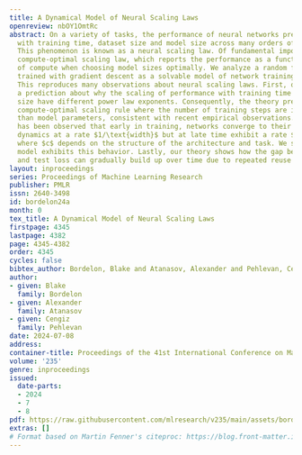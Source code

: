 ```yaml
---
title: A Dynamical Model of Neural Scaling Laws
openreview: nbOY1OmtRc
abstract: On a variety of tasks, the performance of neural networks predictably improves
  with training time, dataset size and model size across many orders of magnitude.
  This phenomenon is known as a neural scaling law. Of fundamental importance is the
  compute-optimal scaling law, which reports the performance as a function of units
  of compute when choosing model sizes optimally. We analyze a random feature model
  trained with gradient descent as a solvable model of network training and generalization.
  This reproduces many observations about neural scaling laws. First, our model makes
  a prediction about why the scaling of performance with training time and with model
  size have different power law exponents. Consequently, the theory predicts an asymmetric
  compute-optimal scaling rule where the number of training steps are increased faster
  than model parameters, consistent with recent empirical observations. Second, it
  has been observed that early in training, networks converge to their infinite-width
  dynamics at a rate $1/\text{width}$ but at late time exhibit a rate $\text{width}^{-c}$,
  where $c$ depends on the structure of the architecture and task. We show that our
  model exhibits this behavior. Lastly, our theory shows how the gap between training
  and test loss can gradually build up over time due to repeated reuse of data.
layout: inproceedings
series: Proceedings of Machine Learning Research
publisher: PMLR
issn: 2640-3498
id: bordelon24a
month: 0
tex_title: A Dynamical Model of Neural Scaling Laws
firstpage: 4345
lastpage: 4382
page: 4345-4382
order: 4345
cycles: false
bibtex_author: Bordelon, Blake and Atanasov, Alexander and Pehlevan, Cengiz
author:
- given: Blake
  family: Bordelon
- given: Alexander
  family: Atanasov
- given: Cengiz
  family: Pehlevan
date: 2024-07-08
address:
container-title: Proceedings of the 41st International Conference on Machine Learning
volume: '235'
genre: inproceedings
issued:
  date-parts:
  - 2024
  - 7
  - 8
pdf: https://raw.githubusercontent.com/mlresearch/v235/main/assets/bordelon24a/bordelon24a.pdf
extras: []
# Format based on Martin Fenner's citeproc: https://blog.front-matter.io/posts/citeproc-yaml-for-bibliographies/
---
```

